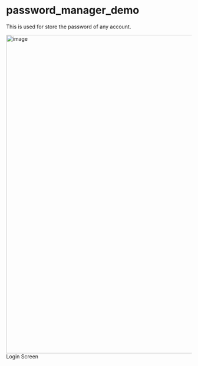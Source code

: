 # password_manager_demo
This is used for store the password of any account.


<img width="1865" height="863" alt="image" src="https://github.com/user-attachments/assets/0b4cfc33-9df0-4b15-a986-330635d426d6" />
Login Screen
